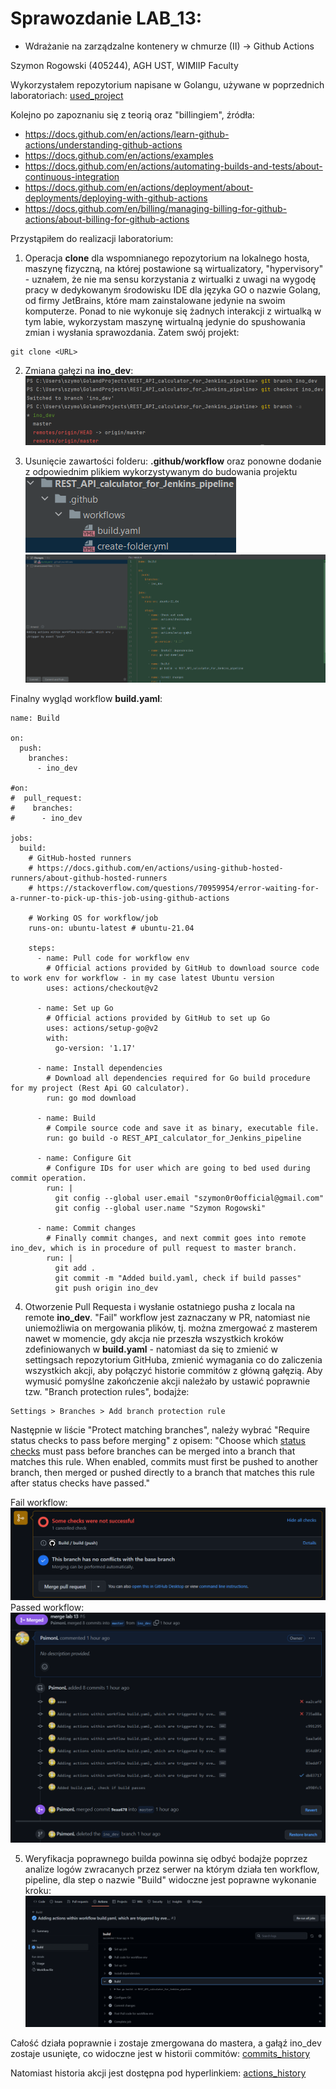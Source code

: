 # Sprawozdanie LAB_13:
- Wdrażanie na zarządzalne kontenery w chmurze (II) -> Github Actions

Szymon Rogowski (405244), AGH UST, WIMIIP Faculty

Wykorzystałem repozytorium napisane w Golangu, używane w poprzednich laboratoriach: [used_project](https://github.com/PsimonL/REST_API_calculator_for_Jenkins_pipeline)  

Kolejno po zapoznaniu się z teorią oraz "billingiem", źródła:
- https://docs.github.com/en/actions/learn-github-actions/understanding-github-actions
- https://docs.github.com/en/actions/examples
- https://docs.github.com/en/actions/automating-builds-and-tests/about-continuous-integration
- https://docs.github.com/en/actions/deployment/about-deployments/deploying-with-github-actions
- https://docs.github.com/en/billing/managing-billing-for-github-actions/about-billing-for-github-actions

Przystąpiłem do realizacji laboratorium:

1. Operacja **clone** dla wspomnianego repozytorium na lokalnego hosta, maszynę fizyczną, na której postawione są wirtualizatory, "hypervisory" - uznałem, 
że nie ma sensu korzystania z wirtualki z uwagi na wygodę pracy w dedykowanym środowisku IDE dla języka GO o nazwie Golang,
od firmy JetBrains, które mam zainstalowane jedynie na swoim komputerze. Ponad to nie wykonuje się żadnych interakcji z wirtualką
w tym labie, wykorzystam maszynę wirtualną jedynie do spushowania zmian i wysłania sprawozdania.
Zatem swój projekt: 
```
git clone <URL>
```
2. Zmiana gałęzi na **ino_dev**:
![switched-branches](pictures/switched-branches.png)  

3. Usunięcie zawartości folderu: **.github/workflow** oraz ponowne dodanie z odpowiednim plikiem wykorzystywanym do budowania
projektu
![before-del-workflows](pictures/before-del-workflows.png)    
![after-del-workflow](pictures/after-del-workflow.png)  

Finalny wygląd workflow **build.yaml**:  
```
name: Build

on:
  push:
    branches:
      - ino_dev

#on:
#  pull_request:
#    branches:
#      - ino_dev

jobs:
  build:
    # GitHub-hosted runners
    # https://docs.github.com/en/actions/using-github-hosted-runners/about-github-hosted-runners
    # https://stackoverflow.com/questions/70959954/error-waiting-for-a-runner-to-pick-up-this-job-using-github-actions

    # Working OS for workflow/job
    runs-on: ubuntu-latest # ubuntu-21.04

    steps:
      - name: Pull code for workflow env
        # Official actions provided by GitHub to download source code to work env for workflow - in my case latest Ubuntu version
        uses: actions/checkout@v2

      - name: Set up Go
        # Official actions provided by GitHub to set up Go
        uses: actions/setup-go@v2
        with:
          go-version: '1.17'

      - name: Install dependencies
        # Download all dependencies required for Go build procedure for my project (Rest Api GO calculator).
        run: go mod download

      - name: Build
        # Compile source code and save it as binary, executable file.
        run: go build -o REST_API_calculator_for_Jenkins_pipeline

      - name: Configure Git
        # Configure IDs for user which are going to bed used during commit operation.
        run: |
          git config --global user.email "szymon0r0official@gmail.com"
          git config --global user.name "Szymon Rogowski"

      - name: Commit changes
        # Finally commit changes, and next commit goes into remote ino_dev, which is in procedure of pull request to master branch.
        run: |
          git add .
          git commit -m "Added build.yaml, check if build passes"
          git push origin ino_dev
```

4. Otworzenie Pull Requesta i wysłanie ostatniego pusha z locala na remote **ino_dev**. "Fail" workflow jest zaznaczany w 
PR, natomiast nie uniemożliwia on mergowania plików, tj. można zmergować z masterem nawet w momencie, gdy akcja nie przeszła
wszystkich kroków zdefiniowanych w **build.yaml** - natomiast da się to zmienić w settingsach repozytorium GitHuba, zmienić wymagania 
co do zaliczenia wszystkich akcji, aby połączyć historie commitów z główną gałęzią. Aby 
wymusić pomyślne zakończenie akcji należało by ustawić poprawnie tzw. "Branch protection rules", bodajże:
```
Settings > Branches > Add branch protection rule
```
Następnie w liście "Protect matching branches", należy wybrać "Require status checks to pass before merging" z opisem:
"Choose which [status checks](https://docs.github.com/en/rest/commits/statuses?apiVersion=2022-11-28) must pass before 
branches can be merged into a branch that matches this rule. When enabled, commits must first be pushed to another branch, 
then merged or pushed directly to a branch that matches this rule after status checks have passed."  

Fail workflow:  
![not-passed](pictures/not-passed.png)  
Passed workflow:  
![passed](pictures/passed.png)

5. Weryfikacja poprawnego builda powinna się odbyć bodajże poprzez analize logów zwracanych przez serwer na którym działa
ten workflow, pipeline, dla step o nazwie "Build" widoczne jest poprawne wykonanie kroku:  
![verify-build](pictures/verify-build.png)  

Całość działa poprawnie i zostaje zmergowana do mastera, a gałąź ino_dev zostaje usunięte, co widoczne jest w historii commitów: [commits_history](https://github.com/PsimonL/REST_API_calculator_for_Jenkins_pipeline/commits/master)

Natomiast historia akcji jest dostępna pod hyperlinkiem: [actions_history](https://github.com/PsimonL/REST_API_calculator_for_Jenkins_pipeline/actions)

